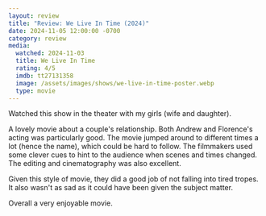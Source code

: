```yaml
---
layout: review
title: "Review: We Live In Time (2024)"
date: 2024-11-05 12:00:00 -0700
category: review
media: 
  watched: 2024-11-03
  title: We Live In Time
  rating: 4/5
  imdb: tt27131358
  image: /assets/images/shows/we-live-in-time-poster.webp
  type: movie
---
```


Watched this show in the theater with my girls (wife and daughter).

A lovely movie about a couple's relationship. Both Andrew and Florence's acting was particularly good. The movie jumped around to different times a lot (hence the name), which could be hard to follow. The filmmakers used some clever cues to hint to the audience when scenes and times changed. The editing and cinematography was also excellent.

Given this style of movie, they did a good job of not falling into tired tropes. It also wasn't as sad as it could have been given the subject matter. 

Overall a very enjoyable movie.

